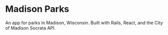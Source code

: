 # Madison Parks

An app for parks in Madison, Wisconsin.
Built with Rails, React, and the City of Madison Socrata API.

